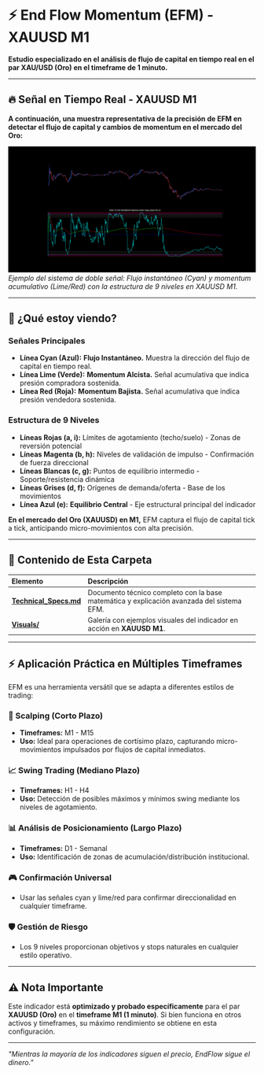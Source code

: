 # ⚡ End Flow Momentum (EFM) - XAUUSD M1

**Estudio especializado en el análisis de flujo de capital en tiempo real en el par XAU/USD (Oro) en el timeframe de 1 minuto.**

---

## 🔥 Señal en Tiempo Real - XAUUSD M1

**A continuación, una muestra representativa de la precisión de EFM en detectar el flujo de capital y cambios de momentum en el mercado del Oro:**

![Señal EFM en XAUUSD M1](./Visuals/2024-03-21.png)
*Ejemplo del sistema de doble señal: Flujo instantáneo (Cyan) y momentum acumulativo (Lime/Red) con la estructura de 9 niveles en XAUUSD M1.*

---

## 📖 ¿Qué estoy viendo?

### Señales Principales
-   **Línea Cyan (Azul):** **Flujo Instantáneo.** Muestra la dirección del flujo de capital en tiempo real.
-   **Línea Lime (Verde):** **Momentum Alcista.** Señal acumulativa que indica presión compradora sostenida.
-   **Línea Red (Roja):** **Momentum Bajista.** Señal acumulativa que indica presión vendedora sostenida.

### Estructura de 9 Niveles
-   **Líneas Rojas (a, i):** Límites de agotamiento (techo/suelo) - Zonas de reversión potencial
-   **Líneas Magenta (b, h):** Niveles de validación de impulso - Confirmación de fuerza direccional
-   **Líneas Blancas (c, g):** Puntos de equilibrio intermedio - Soporte/resistencia dinámica
-   **Líneas Grises (d, f):** Orígenes de demanda/oferta - Base de los movimientos
-   **Línea Azul (e):** **Equilibrio Central** - Eje estructural principal del indicador

**En el mercado del Oro (XAUUSD) en M1,** EFM captura el flujo de capital tick a tick, anticipando micro-movimientos con alta precisión.

---

## 📁 Contenido de Esta Carpeta

| Elemento | Descripción |
|:---|:---|
| [**Technical_Specs.md**](./Technical_Specs.md) | Documento técnico completo con la base matemática y explicación avanzada del sistema EFM. |
| [**Visuals/**](./Visuals/) | Galería con ejemplos visuales del indicador en acción en **XAUUSD M1**. |

---

## ⚡ Aplicación Práctica en Múltiples Timeframes

EFM es una herramienta versátil que se adapta a diferentes estilos de trading:

### 🎯 Scalping (Corto Plazo)
-   **Timeframes:** M1 - M15
-   **Uso:** Ideal para operaciones de cortísimo plazo, capturando micro-movimientos impulsados por flujos de capital inmediatos.

### 📈 Swing Trading (Mediano Plazo)  
-   **Timeframes:** H1 - H4
-   **Uso:** Detección de posibles máximos y mínimos swing mediante los niveles de agotamiento.

### 📊 Análisis de Posicionamiento (Largo Plazo)
-   **Timeframes:** D1 - Semanal
-   **Uso:** Identificación de zonas de acumulación/distribución institucional.

### 🎮 Confirmación Universal
-   Usar las señales cyan y lime/red para confirmar direccionalidad en cualquier timeframe.

### 🛡️ Gestión de Riesgo
-   Los 9 niveles proporcionan objetivos y stops naturales en cualquier estilo operativo.

---

## ⚠️ Nota Importante

Este indicador está **optimizado y probado específicamente** para el par **XAUUSD (Oro)** en el **timeframe M1 (1 minuto)**. Si bien funciona en otros activos y timeframes, su máximo rendimiento se obtiene en esta configuración.

---

*"Mientras la mayoría de los indicadores siguen el precio, EndFlow sigue el dinero."*